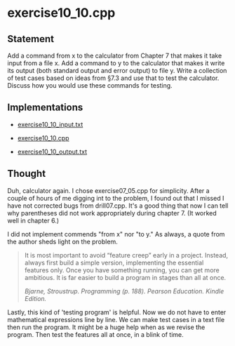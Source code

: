 # exercise10_10.cpp

## Statement

Add a command from x to the calculator from Chapter 7 that makes it take input from a file x.
Add a command to y to the calculator that makes it write its output \(both standard output and error output\) to file y.
Write a collection of test cases based on ideas from §7.3 and use that to test the calculator.
Discuss how you would use these commands for testing.

## Implementations

- [exercise10_10_input.txt](./exercise10_10_input.txt)

- [exercise10_10.cpp](./exercise10_10.cpp)

- [exercise10_10_output.txt](./exercise10_10_output.txt)

## Thought

Duh, calculator again. I chose exercise07_05.cpp for simplicity. After a couple of hours of me digging int to the problem, I found out that I missed I have not corrected bugs from drill07.cpp. It's a good thing that now I can tell why parentheses did not work appropriately during chapter 7. \(It worked well in chapter 6.\)

I did not implement commends "from x" nor "to y."
As always, a quote from the author sheds light on the problem.

> It is most important to avoid “feature creep” early in a project. Instead, always first build a simple version, implementing the essential features only. Once you have something running, you can get more ambitious. It is far easier to build a program in stages than all at once.
>
> _Bjarne, Stroustrup. Programming (p. 188). Pearson Education. Kindle Edition._

Lastly, this kind of 'testing program' is helpful. Now we do not have to enter mathematical expressions line by line. We can make test cases in a text file then run the program. It might be a huge help when as we revise the program. Then test the features all at once, in a blink of time.
